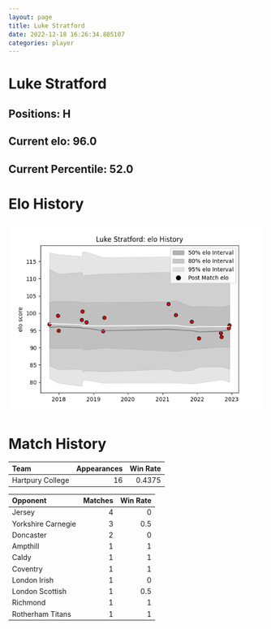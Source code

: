 ```yaml
---  
layout: page  
title: Luke Stratford  
date: 2022-12-18 16:26:34.805107  
categories: player  
---
```

# Luke Stratford

## Positions: H

## Current elo: 96.0

## Current Percentile: 52.0

# Elo History


![elo history](history_LukeStratford.png)
# Match History


| Team             |   Appearances |   Win Rate |
|:-----------------|--------------:|-----------:|
| Hartpury College |            16 |     0.4375 |

| Opponent           |   Matches |   Win Rate |
|:-------------------|----------:|-----------:|
| Jersey             |         4 |        0   |
| Yorkshire Carnegie |         3 |        0.5 |
| Doncaster          |         2 |        0   |
| Ampthill           |         1 |        1   |
| Caldy              |         1 |        1   |
| Coventry           |         1 |        1   |
| London Irish       |         1 |        0   |
| London Scottish    |         1 |        0.5 |
| Richmond           |         1 |        1   |
| Rotherham Titans   |         1 |        1   |